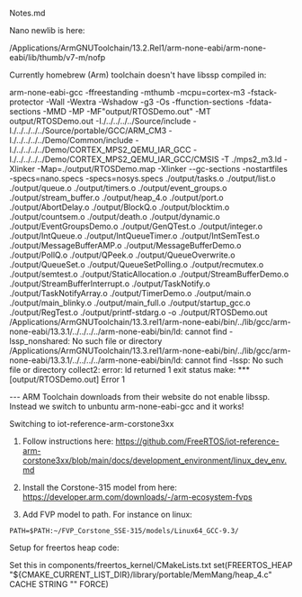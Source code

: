 Notes.md

Nano newlib is here:

/Applications/ArmGNUToolchain/13.2.Rel1/arm-none-eabi/arm-none-eabi/lib/thumb/v7-m/nofp

Currently homebrew (Arm) toolchain doesn't have libssp compiled in:

arm-none-eabi-gcc -ffreestanding -mthumb -mcpu=cortex-m3 -fstack-protector -Wall -Wextra -Wshadow -g3 -Os -ffunction-sections -fdata-sections -MMD -MP -MF"output/RTOSDemo.out" -MT output/RTOSDemo.out -I./../../../../Source/include -I./../../../../Source/portable/GCC/ARM_CM3 -I./../../../../Demo/Common/include -I./../../../../Demo/CORTEX_MPS2_QEMU_IAR_GCC -I./../../../../Demo/CORTEX_MPS2_QEMU_IAR_GCC/CMSIS -T ./mps2_m3.ld -Xlinker -Map=./output/RTOSDemo.map -Xlinker --gc-sections -nostartfiles -specs=nano.specs -specs=nosys.specs  ./output/tasks.o ./output/list.o ./output/queue.o ./output/timers.o ./output/event_groups.o ./output/stream_buffer.o ./output/heap_4.o ./output/port.o ./output/AbortDelay.o ./output/BlockQ.o ./output/blocktim.o ./output/countsem.o ./output/death.o ./output/dynamic.o ./output/EventGroupsDemo.o ./output/GenQTest.o ./output/integer.o ./output/IntQueue.o ./output/IntQueueTimer.o ./output/IntSemTest.o ./output/MessageBufferAMP.o ./output/MessageBufferDemo.o ./output/PollQ.o ./output/QPeek.o ./output/QueueOverwrite.o ./output/QueueSet.o ./output/QueueSetPolling.o ./output/recmutex.o ./output/semtest.o ./output/StaticAllocation.o ./output/StreamBufferDemo.o ./output/StreamBufferInterrupt.o ./output/TaskNotify.o ./output/TaskNotifyArray.o ./output/TimerDemo.o ./output/main.o ./output/main_blinky.o ./output/main_full.o ./output/startup_gcc.o ./output/RegTest.o ./output/printf-stdarg.o -o ./output/RTOSDemo.out
/Applications/ArmGNUToolchain/13.3.rel1/arm-none-eabi/bin/../lib/gcc/arm-none-eabi/13.3.1/../../../../arm-none-eabi/bin/ld: cannot find -lssp_nonshared: No such file or directory
/Applications/ArmGNUToolchain/13.3.rel1/arm-none-eabi/bin/../lib/gcc/arm-none-eabi/13.3.1/../../../../arm-none-eabi/bin/ld: cannot find -lssp: No such file or directory
collect2: error: ld returned 1 exit status
make: *** [output/RTOSDemo.out] Error 1


--- ARM Toolchain downloads from their website do not enable libssp. Instead we switch to unbuntu arm-none-eabi-gcc and it works!


Switching to iot-reference-arm-corstone3xx

1. Follow instructions here:
https://github.com/FreeRTOS/iot-reference-arm-corstone3xx/blob/main/docs/development_environment/linux_dev_env.md

2. Install the Corstone-315 model from here: https://developer.arm.com/downloads/-/arm-ecosystem-fvps

3. Add FVP model to path. For instance on linux:
```
PATH=$PATH:~/FVP_Corstone_SSE-315/models/Linux64_GCC-9.3/
```

Setup for freertos heap code:

Set this in components/freertos_kernel/CMakeLists.txt
set(FREERTOS_HEAP "${CMAKE_CURRENT_LIST_DIR}/library/portable/MemMang/heap_4.c" CACHE STRING "" FORCE)

